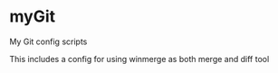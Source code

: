 # myGit
My Git config scripts

This includes a config for using winmerge as both merge and diff tool
